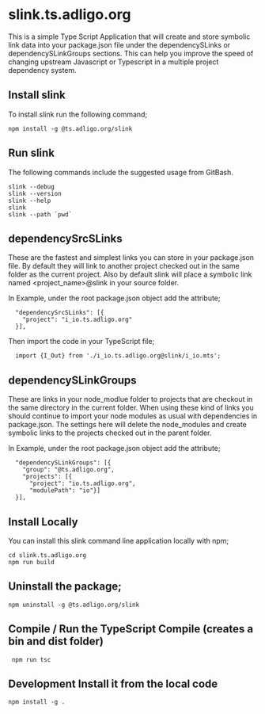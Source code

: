 # slink.ts.adligo.org
This is a simple Type Script Application that will create and store symbolic link data into your package.json file under the dependencySLinks or dependencySLinkGroups sections. This can help you improve the speed of changing upstream Javascript or Typescript in a multiple project dependency system.  

## Install slink
To install slink run the following command;

```
npm install -g @ts.adligo.org/slink
```

## Run slink
The following commands include the suggested usage from GitBash.

```
slink --debug
slink --version
slink --help
slink
slink --path `pwd`
```

## dependencySrcSLinks 
These are the fastest and simplest links you can store in your package.json file.  By default they will link
to another project checked out in the same folder as the current project.  Also by default slink will place a symbolic link named &lt;project_name&gt;@slink in your source folder.

In Example, under the root package.json object add the attribute;

```
  "dependencySrcSLinks": [{
    "project": "i_io.ts.adligo.org"
  }],
```
Then import the code in your TypeScript file;

```
  import {I_Out} from './i_io.ts.adligo.org@slink/i_io.mts';
```

## dependencySLinkGroups
These are links in your node_modlue folder to projects that are checkout in the same directory in the current folder.  When using these kind of links you should continue to import your node modules as usual with dependencies in package.json.  The settings here will delete the node_modules and create symbolic links to the projects checked out in the parent folder.

In Example, under the root package.json object add the attribute;

```
  "dependencySLinkGroups": [{
    "group": "@ts.adligo.org",
    "projects": [{
      "project": "io.ts.adligo.org",
      "modulePath": "io"}]
  }],
```

## Install Locally
You can install this slink command line application locally with npm;

```
cd slink.ts.adligo.org
npm run build
```
## Uninstall the package;

```
npm uninstall -g @ts.adligo.org/slink
```

## Compile / Run the TypeScript Compile (creates a bin and dist folder)

```
 npm run tsc
```

## Development Install it from the local code

```
npm install -g .
```
